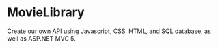 # MovieLibrary

Create our own API using Javascript, CSS, HTML, and SQL database, as well as ASP.NET MVC 5. 
